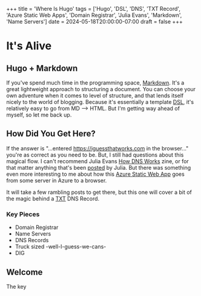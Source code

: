 +++
title = 'Where Is Hugo'
tags = ['Hugo', 'DSL', 'DNS', 'TXT Record', 'Azure Static Web Apps', 'Domain Registrar', 'Julia Evans', 'Markdown', 'Name Servers']
date = 2024-05-18T20:00:00-07:00
draft = false
+++

# It's Alive

## Hugo + Markdown
If you've spend much time in the programming space, [Markdown](https://en.wikipedia.org/wiki/Markdown). It's a great lightweight approach to structuring a document. You can choose your own adventure when it comes to level of structure, and that lends itself nicely to the world of blogging. Because it's essentially a template [DSL](https://martinfowler.com/dsl.html), it's relatively easy to go from MD --> HTML. But I'm getting way ahead of myself, so let me back up.

## How Did You Get Here?
If the answer is "...entered https://iguessthatworks.com in the browser..." you're as correct as you need to be. But, I still had questions about this magical flow. I can't recommend Julia Evans [How DNS Works](https://jvns.ca/blog/2022/04/26/new-zine--how-dns-works-/) zine, or for that matter anything that's been [posted](https://jvns.ca) by Julia. But there was something even more interesting to me about how this [Azure Static Web App](https://azure.microsoft.com/en-us/products/app-service/static) goes from some server in Azure to a browser.

It will take a few rambling posts to get there, but this one will cover a bit of the magic behind a [TXT](https://www.cloudflare.com/learning/dns/dns-records/dns-txt-record/) DNS Record.

### Key Pieces
- Domain Registrar
- Name Servers
- DNS Records
- Truck sized -well-I-guess-we-cans-
- DIG

## Welcome
The key 


